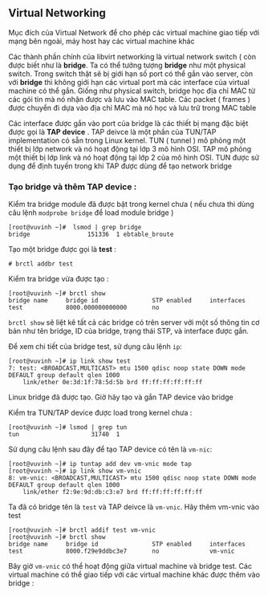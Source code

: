 ## Virtual Networking

Mục đích của Virtual Network để cho phép các virtual machine giao tiếp với mạng bên ngoài, máy host hay các virtual machine khác

Các thành phần chính của libvirt networking là virtual network switch ( còn được biết như là **bridge**. Ta có thể tưởng tượng **bridge** như một physical switch. Trong switch thật sẽ bị giới hạn số port có thể gắn vào server, còn với **bridge** thì không giới hạn các virtual port mà các interface của virtual machine có thể gắn. Giống như physical switch, bridge học địa chỉ MAC từ các gói tin mà nó nhận được và lưu vào MAC table. Các packet ( frames ) được chuyển đi dựa vào địa chỉ MAC mà nó học và lưu trữ trong MAC table

Các interface được gắn vào port của bridge là các thiết bị mạng đặc biệt được gọi là **TAP device** . TAP deivce là một phần của TUN/TAP implementation có sẵn trong Linux kernel. TUN ( tunnel ) mô phỏng một thiết bị lớp network và nó hoạt động tại lớp 3 mô hình OSI. TAP mô phỏng một thiết bị lớp link và nó hoạt động tại lớp 2 của mô hình OSI. TUN được sử dụng để định tuyến trong khi TAP được dùng để tạo network bridge

### Tạo bridge và thêm TAP device :

Kiểm tra bridge module đã được bật trong kernel chưa ( nếu chưa thì dùng câu lệnh ``modprobe bridge`` để load module bridge )

```
[root@vuvinh ~]#  lsmod | grep bridge
bridge                151336  1 ebtable_broute
```

Tạo một bridge được gọi là **test** : 

``# brctl addbr test``

Kiểm tra bridge vừa được tạo : 

```
[root@vuvinh ~]# brctl show
bridge name     bridge id               STP enabled     interfaces
test            8000.000000000000       no
```

``brctl show`` sẽ liệt kê tất cả các bridge có trên server với một số thông tin cơ bản như tên bridge, ID của bridge, trạng thái STP, và interface được gắn.

Để xem chi tiết của bridge test, sử dụng câu lệnh ``ip``:

```
[root@vuvinh ~]# ip link show test
7: test: <BROADCAST,MULTICAST> mtu 1500 qdisc noop state DOWN mode DEFAULT group default qlen 1000
    link/ether 0e:3d:1f:78:5d:5b brd ff:ff:ff:ff:ff:ff
```

Linux bridge đã được tạo. Giờ hãy tạo và gắn TAP device vào bridge

Kiểm tra TUN/TAP device được load trong kernel chưa : 

```
[root@vuvinh ~]# lsmod | grep tun
tun                    31740  1
```

Sử dụng câu lệnh sau đây để tạo TAP device có tên là ``vm-nic``: 

```
[root@vuvinh ~]# ip tuntap add dev vm-vnic mode tap
[root@vuvinh ~]# ip link show vm-vnic
8: vm-vnic: <BROADCAST,MULTICAST> mtu 1500 qdisc noop state DOWN mode DEFAULT group default qlen 1000
    link/ether f2:9e:9d:db:c3:e7 brd ff:ff:ff:ff:ff:ff
```

Ta đã có bridge tên là ``test`` và TAP deivce là ``vm-vnic``. Hãy thêm vm-vnic vào test

```
[root@vuvinh ~]# brctl addif test vm-vnic
[root@vuvinh ~]# brctl show
bridge name     bridge id               STP enabled     interfaces
test            8000.f29e9ddbc3e7       no              vm-vnic
```

Bây giờ ``vm-vnic`` có thể hoạt động giữa virtual machine và bridge test. Các virtual machine có thể giao tiếp với các virtual machine khác được thêm vào bridge : 

<img src="">
